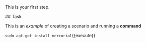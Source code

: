 This is your first step.

## Task

This is an _example_ of creating a scenario and running a **command**

`sudo apt-get install mercurial`{{execute}}

